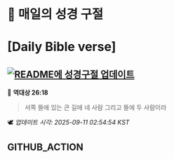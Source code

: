 # 🙏 매일의 성경 구절
# [Daily Bible verse]
## [![README에 성경구절 업데이트](https://github.com/DONGSUKA/first_test/actions/workflows/update-readme-bible.yml/badge.svg)](https://github.com/DONGSUKA/first_test/actions/workflows/update-readme-bible.yml)
<!-- START_BIBLE_VERSE -->
📖 **역대상 26:18**
> 서쪽 뜰에 있는 큰 길에 네 사람 그리고 뜰에 두 사람이라

🕊️ _업데이트 시각: 2025-09-11 02:54:54 KST_
  <!-- END_BIBLE_VERSE -->
## GITHUB_ACTION
